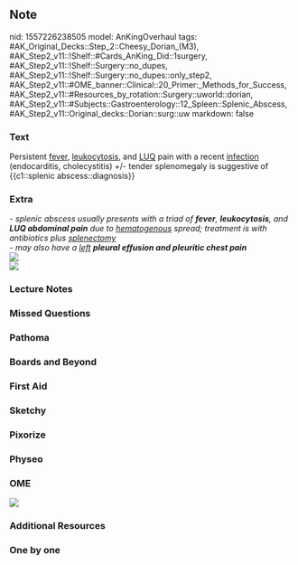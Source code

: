 ## Note
nid: 1557226238505
model: AnKingOverhaul
tags: #AK_Original_Decks::Step_2::Cheesy_Dorian_(M3), #AK_Step2_v11::!Shelf::#Cards_AnKing_Did::1surgery, #AK_Step2_v11::!Shelf::Surgery::no_dupes, #AK_Step2_v11::!Shelf::Surgery::no_dupes::only_step2, #AK_Step2_v11::#OME_banner::Clinical::20_Primer:_Methods_for_Success, #AK_Step2_v11::#Resources_by_rotation::Surgery::uworld::dorian, #AK_Step2_v11::#Subjects::Gastroenterology::12_Spleen::Splenic_Abscess, #AK_Step2_v11::Original_decks::Dorian::surg::uw
markdown: false

### Text
Persistent <u>fever</u>, <u>leukocytosis</u>, and <u>LUQ</u> pain
with a recent <u>infection</u> (endocarditis, cholecystitis) +/-
tender splenomegaly is suggestive of {{c1::splenic
abscess::diagnosis}}

### Extra
<div>
  <div>
    <i>- splenic abscess usually presents with a triad of
    <b>fever</b>, <b>leukocytosis</b>, and <b>LUQ abdominal
    pain</b></i> <i>due to <u>hematogenous</u> spread</i><i>;
    treatment is with antibiotics plus <u>splenectomy</u></i>
  </div>
  <div>
    <i>- may also have a <u>left</u> <b>pleural effusion and
    pleuritic chest pain</b></i>
  </div>
  <div>
    <i><img src=
    "AnnTropMedPublicHealth_2012_5_3_273_98638_f1.jpg"></i>
  </div>
  <div>
    <i><img src="splenic%20abscess.png"></i>
  </div>
</div>

### Lecture Notes


### Missed Questions


### Pathoma


### Boards and Beyond


### First Aid


### Sketchy


### Pixorize


### Physeo


### OME
<div class="ome-widget">
  <a href="https://onlinemeded.org/spa/surgery?ref=anki"><img src=
  "_OME_AnkiFlashcards_Topic_3.png"></a>
</div>

### Additional Resources


### One by one

